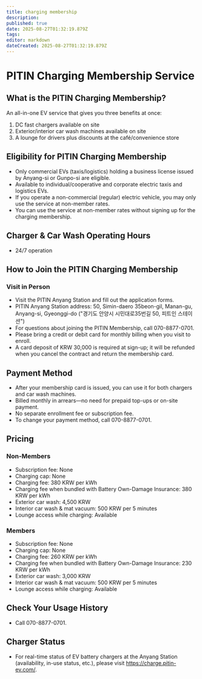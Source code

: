 ```yaml
---
title: charging membership
description: 
published: true
date: 2025-08-27T01:32:19.879Z
tags: 
editor: markdown
dateCreated: 2025-08-27T01:32:19.879Z
---
```


# PITIN Charging Membership Service

## What is the PITIN Charging Membership?

An all-in-one EV service that gives you three benefits at once:

1. DC fast chargers available on site
2. Exterior/interior car wash machines available on site
3. A lounge for drivers plus discounts at the café/convenience store

## Eligibility for PITIN Charging Membership

- Only commercial EVs (taxis/logistics) holding a business license issued by Anyang-si or Gunpo-si are eligible.
- Available to individual/cooperative and corporate electric taxis and logistics EVs.
- If you operate a non-commercial (regular) electric vehicle, you may only use the service at non-member rates.
- You can use the service at non-member rates without signing up for the charging membership.

## Charger & Car Wash Operating Hours

- 24/7 operation

## How to Join the PITIN Charging Membership

### Visit in Person

- Visit the PITIN Anyang Station and fill out the application forms.
- PITIN Anyang Station address: 50, Simin-daero 35beon-gil, Manan-gu, Anyang-si, Gyeonggi-do ("경기도 안양시 시민대로35번길 50, 피트인 스테이션")
- For questions about joining the PITIN Membership, call 070-8877-0701.
- Please bring a credit or debit card for monthly billing when you visit to enroll.
- A card deposit of KRW 30,000 is required at sign-up; it will be refunded when you cancel the contract and return the membership card.

## Payment Method

- After your membership card is issued, you can use it for both chargers and car wash machines.
- Billed monthly in arrears—no need for prepaid top-ups or on-site payment.
- No separate enrollment fee or subscription fee.
- To change your payment method, call 070-8877-0701.

## Pricing

### Non-Members

- Subscription fee: None
- Charging cap: None
- Charging fee: 380 KRW per kWh
- Charging fee when bundled with Battery Own-Damage Insurance: 380 KRW per kWh
- Exterior car wash: 4,500 KRW
- Interior car wash & mat vacuum: 500 KRW per 5 minutes
- Lounge access while charging: Available

### Members

- Subscription fee: None
- Charging cap: None
- Charging fee: 260 KRW per kWh
- Charging fee when bundled with Battery Own-Damage Insurance: 230 KRW per kWh
- Exterior car wash: 3,000 KRW
- Interior car wash & mat vacuum: 500 KRW per 5 minutes
- Lounge access while charging: Available

## Check Your Usage History

- Call 070-8877-0701.

## Charger Status

- For real-time status of EV battery chargers at the Anyang Station (availability, in-use status, etc.), please visit https://charge.pitin-ev.com/.
